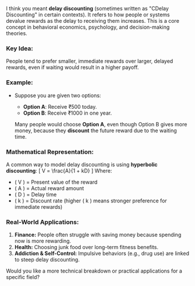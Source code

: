 I think you meant **delay discounting** (sometimes written as "CDelay Discounting" in certain contexts). It refers to how people or systems devalue rewards as the delay to receiving them increases. This is a core concept in behavioral economics, psychology, and decision-making theories.

### **Key Idea:**
People tend to prefer smaller, immediate rewards over larger, delayed rewards, even if waiting would result in a higher payoff.

### **Example:**
- Suppose you are given two options:
  - **Option A**: Receive ₹500 today.
  - **Option B**: Receive ₹1000 in one year.

  Many people would choose **Option A**, even though Option B gives more money, because they **discount** the future reward due to the waiting time.

### **Mathematical Representation:**
A common way to model delay discounting is using **hyperbolic discounting**:
\[
V = \frac{A}{1 + kD}
\]
Where:
- \( V \) = Present value of the reward
- \( A \) = Actual reward amount
- \( D \) = Delay time
- \( k \) = Discount rate (higher \( k \) means stronger preference for immediate rewards)

### **Real-World Applications:**
1. **Finance:** People often struggle with saving money because spending now is more rewarding.
2. **Health:** Choosing junk food over long-term fitness benefits.
3. **Addiction & Self-Control:** Impulsive behaviors (e.g., drug use) are linked to steep delay discounting.

Would you like a more technical breakdown or practical applications for a specific field?
